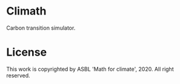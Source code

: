 # Climath

Carbon transition simulator.

# License

This work is copyrighted by ASBL 'Math for climate', 2020. All right reserved.

<!---note d'installation :
si certaines requetes ajax echouent, lancer via lamp


Note : approx coord GPS to our coord : (352x-878, 27686-536y)-->

